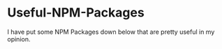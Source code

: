 # Useful-NPM-Packages
I have put some NPM Packages down below that are pretty useful in my opinion. 
